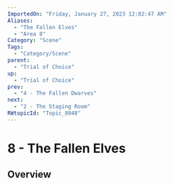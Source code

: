 ```yaml
---
ImportedOn: "Friday, January 27, 2023 12:02:47 AM"
Aliases:
  - "The Fallen Elves"
  - "Area 8"
Category: "Scene"
Tags:
  - "Category/Scene"
parent:
  - "Trial of Choice"
up:
  - "Trial of Choice"
prev:
  - "4 - The Fallen Dwarves"
next:
  - "2 - The Staging Room"
RWtopicId: "Topic_8948"
---
```

# 8 - The Fallen Elves
## Overview

